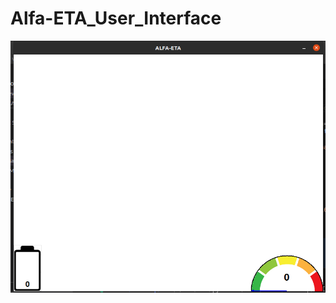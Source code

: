 # Alfa-ETA_User_Interface
![alt text](https://github.com/baransolmaz/Alfa-ETA_User_Interface/blob/GUI_V2/current/1.png?raw=true)